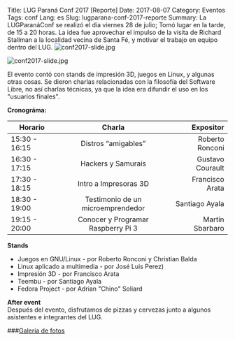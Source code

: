 Title: LUG Paraná Conf 2017 [Reporte]
Date: 2017-08-07
Category: Eventos
Tags: conf
Lang: es
Slug: lugparana-conf-2017-reporte
Summary: La LUGParanáConf se realizó el día viernes 28 de julio; Tomó lugar en la tarde, de 15 a 20 horas. La idea fue aprovechar el impulso de la visita de Richard Stallman a la localidad vecina de Santa Fé, y motivar el trabajo en equipo dentro del LUG. ![conf2017-slide.jpg](/images/article/2017/conf2017-slide.jpg)

![conf2017-slide.jpg](/images/article/2017/conf2017-slide.jpg)

El evento contó con stands de impresión 3D, juegos en Linux, y algunas otras cosas. Se dieron charlas relacionadas con la filosofía del Software Libre, no así charlas técnicas, ya que la idea era difundir el uso en los "usuarios finales".  

**Cronográma:**  

|   Horario   |   Charla                           |   Expositor      |
 ------------ | :--------------------------------: | ---------------: |
15:30 - 16:15 | Distros “amigables”                | Roberto Ronconi  |
16:30 - 17:15 | Hackers y Samurais                 | Gustavo Courault |
17:30 - 18:15 | Intro a Impresoras 3D              | Francisco Arata  |
18:30 - 19:00 | Testimonio de un microemprendedor  | Santiago Ayala   |
19:15 - 20:00 | Conocer y Programar Raspberry Pi 3 | Martín Sbarbaro  ||  

**Stands**  
  * Juegos en GNU/Linux - por Roberto Ronconi y Christian Balda  
  * Linux aplicado a multimedia - por José Luis Perez)  
  * Impresión 3D - por Francisco Arata  
  * Teembu - por Santiago Ayala  
  * Fedora Project - por Adrian "Chino" Soliard  

**After event**  
Después del evento, disfrutamos de pizzas y cervezas junto a algunos asistentes e integrantes del LUG.  



###<a href="/images/galleries/Conf2017" target="_blank">Galería de fotos</a>


